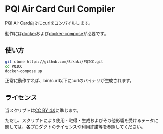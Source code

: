 # PQI Air Card Curl Compiler

PQI Air Card向けにcurlをコンパイルします。

動作には[docker](https://docs.docker.com/engine/installation/)および[docker-compose](https://docs.docker.com/compose/install/)が必要です。

## 使い方

```bash
git clone https://github.com/Sakaki/PQICC.git
cd PQICC
docker-compose up
```

正常に動作すれば、bin/curl以下にcurlのバイナリが生成されます。

## ライセンス

当スクリプトは[CC BY 4.0](https://creativecommons.org/licenses/by/4.0/deed.ja)に準じます。

ただし、スクリプトにより使用・取得・生成およびその他影響を受けるデータに関しては、各プロダクトのライセンスや利用許諾等を参照してください。
